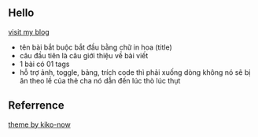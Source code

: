 ## Hello

[visit my blog](https://longpt233.github.io/)

- tên bài bắt buộc bắt đầu bằng chữ in hoa (title)
- câu đầu tiên là câu giới thiệu về bài viết
- 1 bài có 01 tags
- hỗ trợ ảnh, toggle, bảng, trích code thì phải xuống dòng không nó sẽ bị ăn theo lề của thẻ cha nó dẫn đến lúc thò lúc thụt

## Referrence

[theme by kiko-now](https://github.com/aweekj/kiko-now) 
